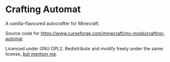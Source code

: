 # Crafting Automat
A vanilla-flavoured autocrafter for Minecraft.

Source code for https://www.curseforge.com/minecraft/mc-mods/crafting-automat

Licenced under GNU GPL2. Redistribute and modify freely under the same license, [but mention me](https://github.com/Lolcroc). 

